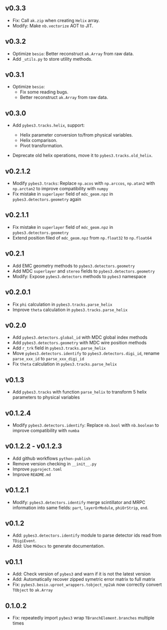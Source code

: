 ## v0.3.3

* Fix: Call `ak.zip` when creating `Helix` array.
* Modify: Make `nb.vectorize` AOT to JIT.

## v0.3.2

* Optimize `besio`: Better reconstruct `ak.Array` from raw data.
* Add `_utils.py` to store utility methods.

## v0.3.1

* Optimize `besio`:
  * Fix some reading bugs.
  * Better reconstruct `ak.Array` from raw data.

## v0.3.0

* Add `pybes3.tracks.helix`, support:

  - Helix parameter conversion to/from physical variables.
  - Helix comparison.
  - Pivot transformation.
* Deprecate old helix operations, move it to `pybes3.tracks.old_helix`.

## v0.2.1.2

* Modify `pybes3.tracks`: Replace `np.acos` with `np.arccos`, `np.atan2` with `np.arctan2` to improve compatibility with `numpy`
* Fix mistake in `superlayer` field of `mdc_geom.npz` in `pybes3.detectors.geometry` again

## v0.2.1.1

* Fix mistake in `superlayer` field of `mdc_geom.npz` in `pybes3.detectors.geometry`
* Extend position filed of `mdc_geom.npz` from `np.float32` to `np.float64`

## v0.2.1

* Add EMC geometry methods to `pybes3.detectors.geometry`
* Add MDC `superlayer` and `stereo` fields to `pybes3.detectors.geometry`
* Modify: Expose `pybes3.detectors` methods to `pybes3` namespace

## v0.2.0.1

* Fix `phi` calculation in `pybes3.tracks.parse_helix`
* Improve `theta` calculation in `pybes3.tracks.parse_helix`

## v0.2.0

* Add `pybes3.detectors.global_id` with MDC global index methods
* Add `pybes3.detectors.geometry` with MDC wire position methods
* Add `r_trk` field in `pybes3.tracks.parse_helix`
* Move `pybes3.detectors.identify` to `pybes3.detectors.digi_id`, rename `parse_xxx_id` to `parse_xxx_digi_id`
* Fix `theta` calculation in `pybes3.tracks.parse_helix`

## v0.1.3

* Add `pybes3.tracks` with function `parse_helix` to transform 5 helix parameters to physical variables

## v0.1.2.4

* Modify `pybes3.detectors.identify`: Replace `nb.bool` with `nb.boolean` to improve compatibility with `numba`

## v0.1.2.2 - v0.1.2.3

* Add github workflows `python-publish`
* Remove version checking in `__init__.py`
* Improve `pyproject.toml`
* Improve `README.md`

## v0.1.2.1

* Modify: `pybes3.detectors.identify` merge scintillator and MRPC information into same fields: `part`, `layerOrModule`, `phiOrStrip`, `end`.

## v0.1.2

* Add: `pybes3.detectors.identify` module to parse detector ids read from `TDigiEvent`.
* Add: Use `MkDocs` to generate documentation.

## v0.1.1

* Add: Check version of `pybes3` and warn if it is not the latest version
* Add: Automatically recover zipped symetric error matrix to full matrix
* Fix: `pybes3.besio.uproot_wrappers.tobject_np2ak` now correctly convert `TObject` to `ak.Array`

## 0.1.0.2

* Fix: repeatedly import `pybes3` wrap `TBranchElement.branches` multiple times

